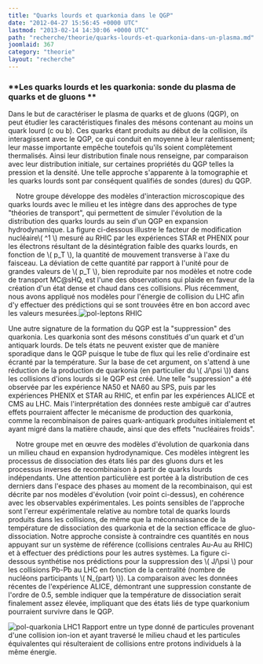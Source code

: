 ```yaml
---
title: "Quarks lourds et quarkonia dans le QGP"
date: "2012-04-27 15:56:45 +0000 UTC"
lastmod: "2013-02-14 14:30:06 +0000 UTC"
path: "recherche/theorie/quarks-lourds-et-quarkonia-dans-un-plasma.md"
joomlaid: 367
category: "theorie"
layout: "recherche"
---
```

### **Les quarks lourds et les quarkonia: sonde du plasma de quarks et de gluons **

Dans le but de caractériser le plasma de quarks et de gluons (QGP), on peut étudier les caractéristiques finales des mésons contenant au moins un quark lourd (c ou b). Ces quarks étant produits au début de la collision, ils interagissent avec le QGP, ce qui conduit en moyenne à leur ralentissement; leur masse importante empêche toutefois qu'ils soient complètement thermalisés. Ainsi leur distribution finale nous renseigne, par comparaison avec leur distribution initiale, sur certaines propriétés du QGP telles la pression et la densité. Une telle approche s'apparente à la tomographie et les quarks lourds sont par conséquent qualifiés de sondes (dures) du QGP.

    Notre groupe développe des modèles d'interaction microscopique des quarks lourds avec le milieu et les intègre dans des approches de type "théories de transport", qui permettent de simuler l'évolution de la distribution des quarks lourds au sein d'un QGP en expansion hydrodynamique. La figure ci-dessous illustre le facteur de modification nucléaire\\( ^1 \\) mesuré au RHIC par les expériences STAR et PHENIX pour les électrons résultant de la désintégration faible des quarks lourds, en fonction de \\( p\_T \\), la quantité de mouvement transverse à l'axe du faisceau. La déviation de cette quantité par rapport à l'unité pour de grandes valeurs de \\( p\_T \\), bien reproduite par nos modèles et notre code de transport MC@sHQ, est l'une des observations qui plaide en faveur de la création d'un état dense et chaud dans ces collisions. Plus récemment, nous avons appliqué nos modèles pour l'énergie de collision du LHC afin d'y effectuer des prédictions qui se sont trouvées être en bon accord avec les valeurs mesurées.![pol-leptons RHIC](images/Recherche/TheorieHE/pol-leptons_RHIC.jpg)

Une autre signature de la formation du QGP est la "suppression" des quarkonia. Les quarkonia sont des mésons constitués d'un quark et d'un antiquark lourds. De tels états ne peuvent exister que de manière sporadique dans le QGP puisque le tube de flux qui les relie d'ordinaire est écranté par la température. Sur la base de cet argument, on s'attend à une réduction de la production de quarkonia (en particulier du \\( J/\\psi \\)) dans les collisions d'ions lourds si le QGP est créé. Une telle "suppression" a été observée par les expérience NA50 et NA60 au SPS, puis par les expériences PHENIX et STAR au RHIC, et enfin par les expériences ALICE et CMS au LHC. Mais l'interprétation des données reste ambiguë car d'autres effets pourraient affecter le mécanisme de production des quarkonia, comme la recombinaison de paires quark-antiquark produites initialement et ayant migré dans la matière chaude, ainsi que des effets "nucléaires froids".

    Notre groupe met en œuvre des modèles d'évolution de quarkonia dans un milieu chaud en expansion hydrodynamique. Ces modèles intègrent les processus de dissociation des états liés par des gluons durs et les processus inverses de recombinaison à partir de quarks lourds indépendants. Une attention particulière est portée à la distribution de ces derniers dans l'espace des phases au moment de la recombinaison, qui est décrite par nos modèles d'évolution (voir point ci-dessus), en cohérence avec les observables expérimentales. Les points sensibles de l'approche sont l'erreur expérimentale relative au nombre total de quarks lourds produits dans les collisions, de même que la méconnaissance de la température de dissociation des quarkonia et de la section efficace de gluo-dissociation. Notre approche consiste à contraindre ces quantités en nous appuyant sur un système de référence (collisions centrales Au-Au au RHIC) et à effectuer des prédictions pour les autres systèmes. La figure ci-dessous synthétise nos prédictions pour la suppression des \\( J/\\psi \\) pour les collisions Pb-Pb au LHC en fonction de la centralité (nombre de nucléons participants \\( N\_{part} \\)). La comparaison avec les données récentes de l'expérience ALICE, démontrant une suppression constante de l'ordre de 0.5, semble indiquer que la température de dissociation serait finalement assez élevée, impliquant que des états liés de type quarkonium pourraient survivre dans le QGP.      

![pol-quarkonia LHC](images/Recherche/TheorieHE/pol-quarkonia_LHC.jpg)1 Rapport entre un type donné de particules provenant d'une collision ion-ion et ayant traversé le milieu chaud et les particules équivalentes qui résulteraient de collisions entre protons individuels à la même énergie.
